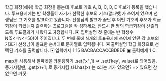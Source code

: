 학급 회장(해쉬)
학급 회장을 뽑는데 후보로 기호 A, B, C, D, E 후보가 등록을 했습니다.
투표용지에는 반 학생들이 자기가 선택한 후보의 기호(알파벳)가 쓰여져 있으며 선생님은 그
기호를 발표하고 있습니다.
선생님의 발표가 끝난 후 어떤 기호의 후보가 학급 회장이 되었는지 출력하는 프로그램을 작
성하세요. 반드시 한 명의 학급회장이 선출되도록 투표결과가 나왔다고 가정합니다.
▣ 입력설명
첫 줄에는 반 학생수 N(5<=N<=50)이 주어집니다.
두 번째 줄에 N개의 투표용지에 쓰여져 있던 각 후보의 기호가 선생님이 발표한 순서대로
문자열로 입력됩니다.
▣ 출력설명
학급 회장으로 선택된 기호를 출력합니다.
▣ 입력예제 1
15
BACBACCACCBDEDE
▣ 출력예제 1
C

map을 사용해서 알파벳을 카운팅하기
.set('x' ,1) => .set('key', value)로 되어있음.
증가시킬땐, .get(x)+1; 로 증가시킴
sH.has(x) 는 x라는 키가 있으면?
=> 있으면 참 없으면 거짓
